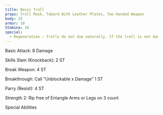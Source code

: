 ```yaml
---
title: Basic Troll
props: Troll Mask, Tabard With Leather Plates, Two Handed Weapon
body: 25 
armor: 10
Stamina: 16
special: 
  - Regeneration – Trolls do not die naturally. If the troll is not damaged with fire while in the bleed count or as part of the killing blow, the troll will complete its bleed and death count and awaken with full Body and Stamina points.
---
```







Basic Attack: 8 Damage

 

Skills
 Slam (Knockback): 2 ST

Break Weapon: 4 ST

Breakthrough: Call “Unblockable x Damage” 1 ST

Parry (Resist): 4 ST

Strength 2: Rip free of Entangle Arms or Legs on 3 count

 

Special Abilities 

